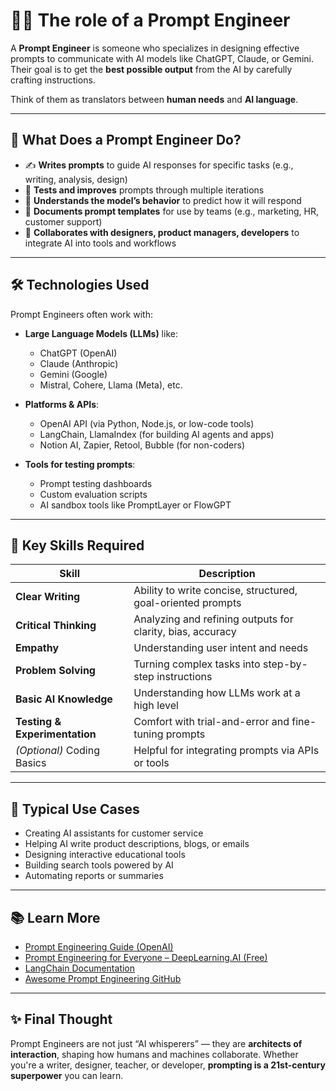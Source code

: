 # 👨‍💻 The role of a Prompt Engineer

A **Prompt Engineer** is someone who specializes in designing effective prompts to communicate with AI models like ChatGPT, Claude, or Gemini. Their goal is to get the **best possible output** from the AI by carefully crafting instructions.

Think of them as translators between **human needs** and **AI language**.

---

## 🧩 What Does a Prompt Engineer Do?

- ✍️ **Writes prompts** to guide AI responses for specific tasks (e.g., writing, analysis, design)
- 🔁 **Tests and improves** prompts through multiple iterations
- 🧠 **Understands the model’s behavior** to predict how it will respond
- 📄 **Documents prompt templates** for use by teams (e.g., marketing, HR, customer support)
- 🤝 **Collaborates with designers, product managers, developers** to integrate AI into tools and workflows

---

## 🛠️ Technologies Used

Prompt Engineers often work with:

- **Large Language Models (LLMs)** like:
  - ChatGPT (OpenAI)
  - Claude (Anthropic)
  - Gemini (Google)
  - Mistral, Cohere, Llama (Meta), etc.

- **Platforms & APIs**:
  - OpenAI API (via Python, Node.js, or low-code tools)
  - LangChain, LlamaIndex (for building AI agents and apps)
  - Notion AI, Zapier, Retool, Bubble (for non-coders)

- **Tools for testing prompts**:
  - Prompt testing dashboards
  - Custom evaluation scripts
  - AI sandbox tools like PromptLayer or FlowGPT

---

## 🧠 Key Skills Required

| Skill                        | Description |
|-----------------------------|-------------|
| **Clear Writing**           | Ability to write concise, structured, goal-oriented prompts |
| **Critical Thinking**       | Analyzing and refining outputs for clarity, bias, accuracy |
| **Empathy**                 | Understanding user intent and needs |
| **Problem Solving**         | Turning complex tasks into step-by-step instructions |
| **Basic AI Knowledge**      | Understanding how LLMs work at a high level |
| **Testing & Experimentation** | Comfort with trial-and-error and fine-tuning prompts |
| *(Optional)* Coding Basics  | Helpful for integrating prompts via APIs or tools |

---

## 🧭 Typical Use Cases

- Creating AI assistants for customer service
- Helping AI write product descriptions, blogs, or emails
- Designing interactive educational tools
- Building search tools powered by AI
- Automating reports or summaries

---

## 📚 Learn More

- [Prompt Engineering Guide (OpenAI)](https://platform.openai.com/docs/guides/prompting)
- [Prompt Engineering for Everyone – DeepLearning.AI (Free)](https://www.deeplearning.ai/short-courses/prompt-engineering/)
- [LangChain Documentation](https://docs.langchain.com/)
- [Awesome Prompt Engineering GitHub](https://github.com/promptslab/awesome-prompt-engineering)

---

## ✨ Final Thought

Prompt Engineers are not just “AI whisperers” — they are **architects of interaction**, shaping how humans and machines collaborate. Whether you're a writer, designer, teacher, or developer, **prompting is a 21st-century superpower** you can learn.

